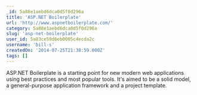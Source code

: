 ```yaml
---
_id: 5a88e1aebd6dca0d5f0d296a
title: 'ASP.NET Boilerplate'
url: 'http://www.aspnetboilerplate.com/'
category: 5a88e1aebd6dca0d5f0d296a
slug: 'asp-net-boilerplate'
user_id: 5a83ce59d6eb0005c4ecda2c
username: 'bill-s'
createdOn: '2014-07-25T21:38:59.000Z'
tags: []
---
```


ASP.NET Boilerplate is a starting point for new modern web applications using best practices and most popular tools. It's aimed to be a solid model, a general-purpose application framework and a project template.

